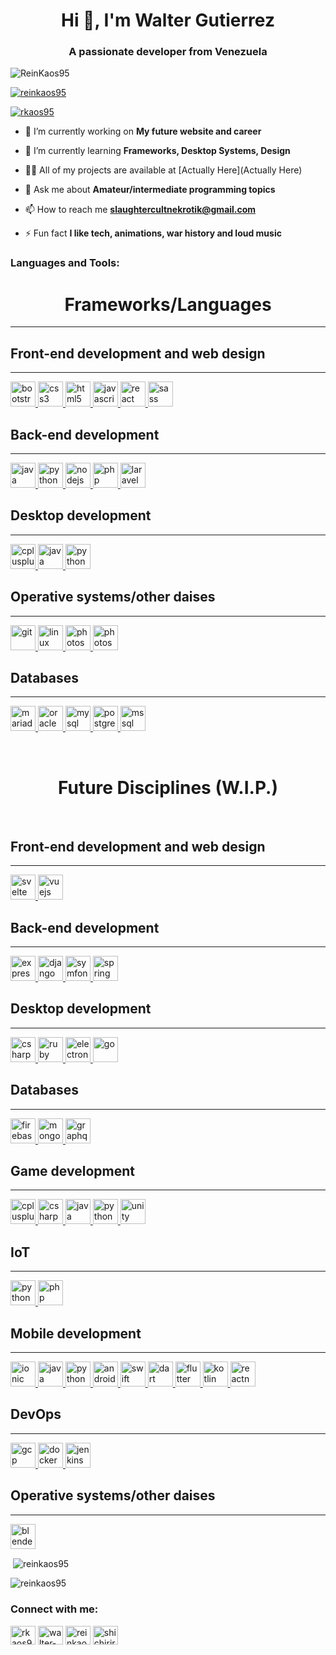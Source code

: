 <h1 align="center">Hi 👋, I'm Walter Gutierrez</h1>
<h3 align="center">A passionate developer from Venezuela</h3>
<p align="left"> <img src="https://komarev.com/ghpvc/?username=ReinKaos95" alt="ReinKaos95" /> </p>

<p align="left"> <a href="https://github.com/ryo-ma/github-profile-trophy"><img src="https://github-profile-trophy.vercel.app/?username=reinkaos95" alt="reinkaos95" /></a> </p>

<p align="left"> <a href="https://twitter.com/rkaos95" target="blank"><img src="https://img.shields.io/twitter/follow/rkaos95?logo=twitter&style=for-the-badge" alt="rkaos95" /></a> </p>

- 🔭 I’m currently working on **My future website and career**

- 🌱 I’m currently learning **Frameworks, Desktop Systems, Design**

- 👨‍💻 All of my projects are available at [Actually Here](Actually Here)

- 💬 Ask me about **Amateur/intermediate programming topics**

- 📫 How to reach me **slaughtercultnekrotik@gmail.com**

- ⚡ Fun fact **I like tech, animations, war history and loud music**



<h3 align="left">Languages and Tools:</h3>
<h1 align="center">Frameworks/Languages</h1>
<hr>

<h2>Front-end development and web design</h2>
<hr>
<p align="left"> <a href="#" target="_blank"> <img src="https://devicons.github.io/devicon/devicon.git/icons/bootstrap/bootstrap-plain.svg" alt="bootstrap" width="40" height="40"/>
<img src="https://devicons.github.io/devicon/devicon.git/icons/css3/css3-original-wordmark.svg" alt="css3" width="40" height="40"/>
<img src="https://devicons.github.io/devicon/devicon.git/icons/html5/html5-original-wordmark.svg" alt="html5" width="40" height="40"/>
<img src="https://devicons.github.io/devicon/devicon.git/icons/javascript/javascript-original.svg" alt="javascript" width="40" height="40"/> 
<img src="https://devicons.github.io/devicon/devicon.git/icons/react/react-original-wordmark.svg" alt="react" width="40" height="40"/>
<img src="https://devicons.github.io/devicon/devicon.git/icons/sass/sass-original.svg" alt="sass" width="40" height="40"/> </a> </p>

<h2>Back-end development</h2>
<hr>
<p align="left"> <a href="#" target="_blank"><img src="https://devicons.github.io/devicon/devicon.git/icons/java/java-original-wordmark.svg" alt="java" width="40" height="40"/>
<img src="https://devicons.github.io/devicon/devicon.git/icons/python/python-original.svg" alt="python" width="40" height="40"/>
<img src="https://devicons.github.io/devicon/devicon.git/icons/nodejs/nodejs-original-wordmark.svg" alt="nodejs" width="40" height="40"/>
<img src="https://devicons.github.io/devicon/devicon.git/icons/php/php-original.svg" alt="php" width="40" height="40"/> 
<img src="https://devicons.github.io/devicon/devicon.git/icons/laravel/laravel-plain-wordmark.svg" alt="laravel" width="40" height="40"/>  </a> </p>

<h2>Desktop development</h2>
<hr>
<p align="left"> <a href="#" target="_blank">
<img src="https://devicons.github.io/devicon/devicon.git/icons/cplusplus/cplusplus-original.svg" alt="cplusplus" width="40" height="40"/>
<img src="https://devicons.github.io/devicon/devicon.git/icons/java/java-original-wordmark.svg" alt="java" width="40" height="40"/>
<img src="https://devicons.github.io/devicon/devicon.git/icons/python/python-original.svg" alt="python" width="40" height="40"/> </a> </p>

<h2>Operative systems/other daises</h2>
<hr>
<p align="left"> <a href="#" target="_blank"><img src="https://www.vectorlogo.zone/logos/git-scm/git-scm-icon.svg" alt="git" width="40" height="40"/> 
<img src="https://devicons.github.io/devicon/devicon.git/icons/linux/linux-original.svg" alt="linux" width="40" height="40"/>
<img src="https://devicons.github.io/devicon/devicon.git/icons/photoshop/photoshop-plain.svg" alt="photoshop" width="40" height="40"/>
  <img src="https://upload.wikimedia.org/wikipedia/commons/thumb/9/9a/Visual_Studio_Code_1.35_icon.svg/1024px-Visual_Studio_Code_1.35_icon.svg.png" alt="photoshop" width="40" height="40"/>
  </a> </p>

<h2>Databases</h2>
<hr>
<p align="left"> <a href="#" target="_blank"><img src="https://www.vectorlogo.zone/logos/mariadb/mariadb-icon.svg" alt="mariadb" width="40" height="40"/> 
  <img src="https://devicons.github.io/devicon/devicon.git/icons/oracle/oracle-original.svg" alt="oracle" width="40" height="40"/>
<img src="https://devicons.github.io/devicon/devicon.git/icons/mysql/mysql-original-wordmark.svg" alt="mysql" width="40" height="40"/>
<img src="https://devicons.github.io/devicon/devicon.git/icons/postgresql/postgresql-original-wordmark.svg" alt="postgresql" width="40" height="40"/>
<img src="https://cdn.worldvectorlogo.com/logos/microsoft-sql-server.svg" alt="mssql" width="40" height="40"/></a> </p>

<br>
<h1 align="center">Future Disciplines (W.I.P.)</h1>
<br>

<h2>Front-end development and web design</h2>
<hr>
<p align="left"> <a href="#" target="_blank"> 
<img src="https://upload.wikimedia.org/wikipedia/commons/1/1b/Svelte_Logo.svg" alt="svelte" width="40" height="40"/>
<img src="https://devicons.github.io/devicon/devicon.git/icons/vuejs/vuejs-original-wordmark.svg" alt="vuejs" width="40" height="40"/></a> </p>

<h2>Back-end development</h2>
<hr>
<p align="left"> <a href="#" target="_blank"> <img src="https://devicons.github.io/devicon/devicon.git/icons/express/express-original-wordmark.svg" alt="express" width="40" height="40"/>
<img src="https://devicons.github.io/devicon/devicon.git/icons/django/django-original.svg" alt="django" width="40" height="40"/>
<img src="https://symfony.com/logos/symfony_black_03.svg" alt="symfony" width="40" height="40"/>
<img src="https://www.vectorlogo.zone/logos/springio/springio-icon.svg" alt="spring" width="40" height="40"/> </a> </p>

<h2>Desktop development</h2>
<hr>
<p align="left"> <a href="#" target="_blank">
 <img src="https://devicons.github.io/devicon/devicon.git/icons/csharp/csharp-original.svg" alt="csharp" width="40" height="40"/> 
<img src="https://devicons.github.io/devicon/devicon.git/icons/ruby/ruby-original-wordmark.svg" alt="ruby" width="40" height="40"/> 
<img src="https://devicons.github.io/devicon/devicon.git/icons/electron/electron-original.svg" alt="electron" width="40" height="40"/> 
<img src="https://devicons.github.io/devicon/devicon.git/icons/go/go-original.svg" alt="go" width="40" height="40"/>  </a> </p>


<h2>Databases</h2>
<hr>
<p align="left"> <a href="#" target="_blank"><img src="https://www.vectorlogo.zone/logos/firebase/firebase-icon.svg" alt="firebase" width="40" height="40"/>
<img src="https://devicons.github.io/devicon/devicon.git/icons/mongodb/mongodb-original-wordmark.svg" alt="mongodb" width="40" height="40"/>
<img src="https://www.vectorlogo.zone/logos/graphql/graphql-icon.svg" alt="graphql" width="40" height="40"/></a> </p>


<h2>Game development</h2>
<hr>
<p align="left"> <a href="#" target="_blank"><img src="https://devicons.github.io/devicon/devicon.git/icons/cplusplus/cplusplus-original.svg" alt="cplusplus" width="40" height="40"/>
  <img src="https://devicons.github.io/devicon/devicon.git/icons/csharp/csharp-original.svg" alt="csharp" width="40" height="40"/> 
<img src="https://devicons.github.io/devicon/devicon.git/icons/java/java-original-wordmark.svg" alt="java" width="40" height="40"/>
<img src="https://devicons.github.io/devicon/devicon.git/icons/python/python-original.svg" alt="python" width="40" height="40"/>
  <img src="https://www.vectorlogo.zone/logos/unity3d/unity3d-icon.svg" alt="unity" width="40" height="40"/></a> </p>
  
<h2>IoT</h2>
<hr>
<p align="left"> <a href="#" target="_blank">
<img src="https://devicons.github.io/devicon/devicon.git/icons/python/python-original.svg" alt="python" width="40" height="40"/>
  <img src="https://devicons.github.io/devicon/devicon.git/icons/php/php-original.svg" alt="php" width="40" height="40"/> </a> </p>

<h2>Mobile development</h2>
<hr>
<p align="left"> <a href="#" target="_blank"><img src="https://devicons.github.io/devicon/devicon.git/icons/ionic/ionic-original.svg" alt="ionic" width="40" height="40"/>
<img src="https://devicons.github.io/devicon/devicon.git/icons/java/java-original-wordmark.svg" alt="java" width="40" height="40"/>
<img src="https://devicons.github.io/devicon/devicon.git/icons/python/python-original.svg" alt="python" width="40" height="40"/>
<img src="https://devicons.github.io/devicon/devicon.git/icons/android/android-original-wordmark.svg" alt="android" width="40" height="40"/>
<img src="https://devicons.github.io/devicon/devicon.git/icons/swift/swift-original-wordmark.svg" alt="swift" width="40" height="40"/> 
<img src="https://www.vectorlogo.zone/logos/dartlang/dartlang-icon.svg" alt="dart" width="40" height="40"/>
<img src="https://www.vectorlogo.zone/logos/flutterio/flutterio-icon.svg" alt="flutter" width="40" height="40"/> 
<img src="https://www.vectorlogo.zone/logos/kotlinlang/kotlinlang-icon.svg" alt="kotlin" width="40" height="40"/>
  <img src="https://reactnative.dev/img/header_logo.svg" alt="reactnative" width="40" height="40"/></a> </p>
  

<h2>DevOps</h2>
<hr>
<p align="left"> <a href="#" target="_blank"> <img src="https://www.vectorlogo.zone/logos/google_cloud/google_cloud-icon.svg" alt="gcp" width="40" height="40"/>
  <img src="https://devicons.github.io/devicon/devicon.git/icons/docker/docker-original-wordmark.svg" alt="docker" width="40" height="40"/>
  <img src="https://www.vectorlogo.zone/logos/jenkins/jenkins-icon.svg" alt="jenkins" width="40" height="40"/>
  </a> </p>

<h2>Operative systems/other daises</h2>
<hr>
<p align="left"> <a href="#" target="_blank"><img src="https://download.blender.org/branding/community/blender_community_badge_white.svg" alt="blender" width="40" height="40"/>
  </a> </p>

<p>&nbsp;<img align="center" src="https://github-readme-stats.vercel.app/api?username=reinkaos95&show_icons=true&locale=en" alt="reinkaos95" /></p>

<p><img align="center" src="https://github-readme-streak-stats.herokuapp.com/?user=reinkaos95&" alt="reinkaos95" /></p>

<h3 align="left">Connect with me:</h3>
<p align="left">
<a href="https://twitter.com/rkaos95" target="blank"><img align="center" src="https://cdn.jsdelivr.net/npm/simple-icons@3.0.1/icons/twitter.svg" alt="rkaos95" height="30" width="40" /></a>
<a href="https://linkedin.com/in/walter-g-uni-6a33091a4" target="blank"><img align="center" src="https://cdn.jsdelivr.net/npm/simple-icons@3.0.1/icons/linkedin.svg" alt="walter-g-uni-6a33091a4" height="30" width="40" /></a>
<a href="https://fb.com/reinkaos95" target="blank"><img align="center" src="https://cdn.jsdelivr.net/npm/simple-icons@3.0.1/icons/facebook.svg" alt="reinkaos95" height="30" width="40" /></a>
<a href="https://instagram.com/shichiriron" target="blank"><img align="center" src="https://cdn.jsdelivr.net/npm/simple-icons@3.0.1/icons/instagram.svg" alt="shichiriron" height="30" width="40" /></a>
</p>
